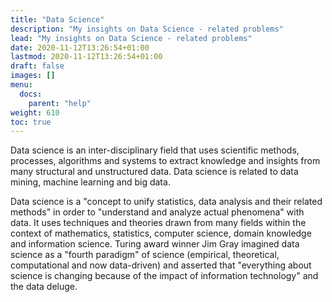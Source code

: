 ```yaml
---
title: "Data Science"
description: "My insights on Data Science - related problems"
lead: "My insights on Data Science - related problems"
date: 2020-11-12T13:26:54+01:00
lastmod: 2020-11-12T13:26:54+01:00
draft: false
images: []
menu:
  docs:
    parent: "help"
weight: 610
toc: true
---
```


Data science is an inter-disciplinary field that uses scientific methods, processes, algorithms and systems to extract knowledge and insights from many structural and unstructured data. Data science is related to data mining, machine learning and big data.

Data science is a "concept to unify statistics, data analysis and their related methods" in order to "understand and analyze actual phenomena" with data. It uses techniques and theories drawn from many fields within the context of mathematics, statistics, computer science, domain knowledge and information science. Turing award winner Jim Gray imagined data science as a "fourth paradigm" of science (empirical, theoretical, computational and now data-driven) and asserted that "everything about science is changing because of the impact of information technology" and the data deluge.
